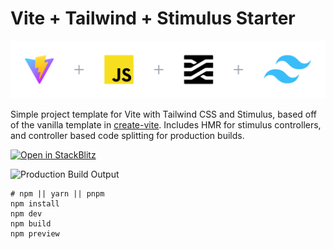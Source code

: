 # Vite + Tailwind + Stimulus Starter

![Vite + JavaScript + Stimulus + Tailwind](public/logo-lockup.png)

Simple project template for Vite with Tailwind CSS and Stimulus, based off of the vanilla template in [create-vite](https://github.com/vitejs/vite/tree/main/packages/create-vite). Includes HMR for stimulus controllers, and controller based code splitting for production builds.

[![Open in StackBlitz](https://developer.stackblitz.com/img/open_in_stackblitz.svg)](https://stackblitz.com/github/jeremyfrank/vite-tailwind-stimulus-starter?title=Vite%20+%20Tailwind%20+%20Stimulus%20Starter)

![Production Build Output](public/build-output.avif)

```
# npm || yarn || pnpm
npm install
npm dev
npm build
npm preview
```
